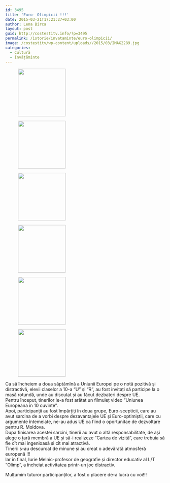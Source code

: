 ```yaml
---
id: 3495
title: 'Euro- Olimpicii !!!'
date: 2015-03-21T17:21:27+03:00
author: Lena Birca
layout: post
guid: http://costestitv.info/?p=3495
permalink: /istorie/invataminte/euro-olimpicii/
image: /costestitv/wp-content/uploads//2015/03/IMAG2289.jpg
categories:
  - Cultură
  - Învățăminte
---
```

<div id='gallery-27' class='gallery galleryid-3495 gallery-columns-3 gallery-size-thumbnail'>
  <figure class='gallery-item'> 
  
  <div class='gallery-icon portrait'>
    <a href='/costestitv/istorie/invataminte/euro-olimpicii/attachment/imag2288/'><img width="150" height="150" src="/costestitv/wp-content/uploads//2015/03/IMAG2288.jpg" class="attachment-thumbnail size-thumbnail" alt="" /></a>
  </div></figure><figure class='gallery-item'> 
  
  <div class='gallery-icon portrait'>
    <a href='/costestitv/istorie/invataminte/euro-olimpicii/attachment/imag2289-2/'><img width="150" height="150" src="/costestitv/wp-content/uploads//2015/03/IMAG22891.jpg" class="attachment-thumbnail size-thumbnail" alt="" /></a>
  </div></figure><figure class='gallery-item'> 
  
  <div class='gallery-icon landscape'>
    <a href='/costestitv/istorie/invataminte/euro-olimpicii/attachment/imag2290/'><img width="150" height="150" src="/costestitv/wp-content/uploads//2015/03/IMAG2290.jpg" class="attachment-thumbnail size-thumbnail" alt="" /></a>
  </div></figure><figure class='gallery-item'> 
  
  <div class='gallery-icon portrait'>
    <a href='/costestitv/istorie/invataminte/euro-olimpicii/attachment/imag2292/'><img width="150" height="150" src="/costestitv/wp-content/uploads//2015/03/IMAG2292.jpg" class="attachment-thumbnail size-thumbnail" alt="" /></a>
  </div></figure><figure class='gallery-item'> 
  
  <div class='gallery-icon portrait'>
    <a href='/costestitv/istorie/invataminte/euro-olimpicii/attachment/imag2293/'><img width="150" height="150" src="/costestitv/wp-content/uploads//2015/03/IMAG2293.jpg" class="attachment-thumbnail size-thumbnail" alt="" /></a>
  </div></figure><figure class='gallery-item'> 
  
  <div class='gallery-icon portrait'>
    <a href='/costestitv/istorie/invataminte/euro-olimpicii/attachment/imag2294/'><img width="150" height="150" src="/costestitv/wp-content/uploads//2015/03/IMAG2294.jpg" class="attachment-thumbnail size-thumbnail" alt="" /></a>
  </div></figure>
</div>

Ca să încheiem a doua săptămînă a Uniunii Europei pe o notă pozitivă și distractivă, elevii claselor a 10-a “U” și “R”, au fost invitați să participe la o masă rotundă, unde au discutat și au făcut dezbateri despre UE.  
Pentru început, tinerilor le-a fost arătat un filmuleț video “Uniunea Europeana în 10 cuvinte”.  
Apoi, participanții au fost împărțiți în doua grupe, Euro-scepticii, care au avut sarcina de a vorbi despre dezavantajele UE și Euro-opti<span class="text_exposed_show">miștii, care cu argumente întemeiate, ne-au adus UE ca fiind o oportunitae de dezvoltare pentru R. Moldova.<br /> Dupa finisarea acestei sarcini, tinerii au avut o altă responsabilitate, de ași alege o țară membră a UE și să-i realizeze “Cartea de vizită”, care trebuia să fie cît mai ingenioasă și cît mai atractivă.<br /> Tinerii s-au descurcat de minune și au creat o adevărată atmosferă europenă !!!<br /> Iar în final, Iurie Melnic-profesor de geografie și director educativ al L/T “Olimp”, a încheiat activitatea printr-un joc distractiv.</span>

<div class="text_exposed_show">
  <p>
    Mulțumim tuturor participanților, a fost o placere de-a lucra cu voi!!!
  </p>
</div>